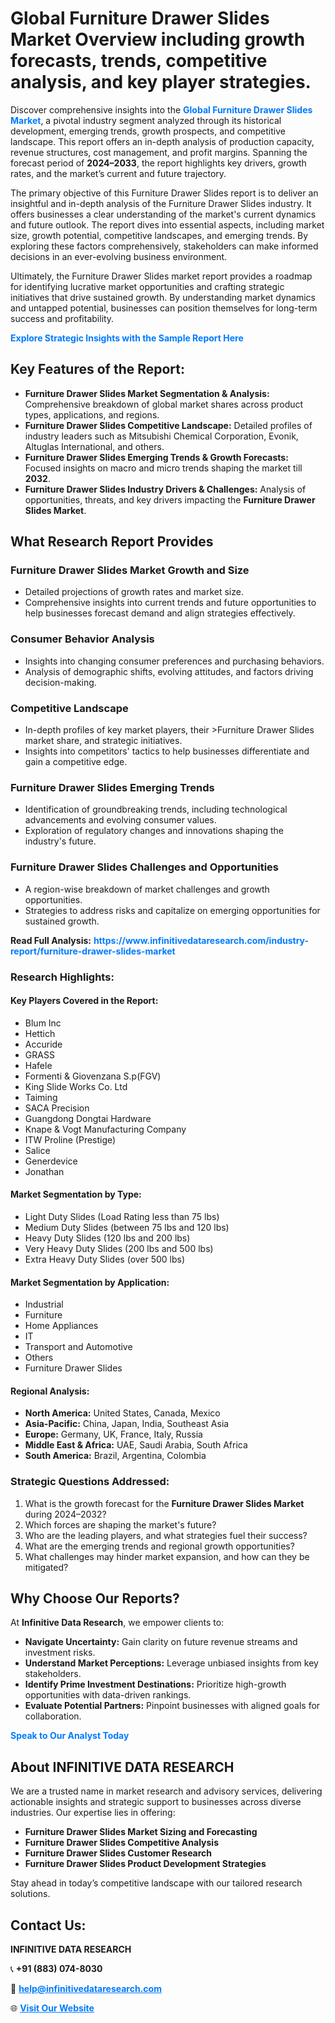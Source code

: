 <h1>Global Furniture Drawer Slides Market Overview including growth forecasts, trends, competitive analysis, and key player strategies.</h1>
<p>
Discover comprehensive insights into the 
<a href="https://www.infinitivedataresearch.com/industry-report/furniture-drawer-slides-market" rel="dofollow" style="color: #007BFF; text-decoration: none;"><strong>Global Furniture Drawer Slides Market</strong></a>, a pivotal industry segment analyzed through its historical development, emerging trends, growth prospects, and competitive landscape. This report offers an in-depth analysis of production capacity, revenue structures, cost management, and profit margins. Spanning the forecast period of <strong>2024–2033</strong>, the report highlights key drivers, growth rates, and the market’s current and future trajectory.
</p>
<p>
The primary objective of this Furniture Drawer Slides report is to deliver an insightful and in-depth analysis of the Furniture Drawer Slides industry. It offers businesses a clear understanding of the market's current dynamics and future outlook. The report dives into essential aspects, including market size, growth potential, competitive landscapes, and emerging trends. By exploring these factors comprehensively, stakeholders can make informed decisions in an ever-evolving business environment.
</p>
<p>
Ultimately, the Furniture Drawer Slides market report provides a roadmap for identifying lucrative market opportunities and crafting strategic initiatives that drive sustained growth. By understanding market dynamics and untapped potential, businesses can position themselves for long-term success and profitability.
</p>
<p>
<a href="https://www.infinitivedataresearch.com/request-sample/reportId=102178" style="color: #007BFF; text-decoration: none;"><strong>Explore Strategic Insights with the Sample Report Here</strong></a>
</p>

<h2>Key Features of the Report:</h2>
<ul>
<li><strong>Furniture Drawer Slides Market Segmentation & Analysis:</strong> Comprehensive breakdown of global market shares across product types, applications, and regions.</li>
<li><strong>Furniture Drawer Slides Competitive Landscape:</strong> Detailed profiles of industry leaders such as Mitsubishi Chemical Corporation, Evonik, Altuglas International, and others.</li>
<li><strong>Furniture Drawer Slides Emerging Trends & Growth Forecasts:</strong> Focused insights on macro and micro trends shaping the market till <strong>2032</strong>.</li>
<li><strong>Furniture Drawer Slides Industry Drivers & Challenges:</strong> Analysis of opportunities, threats, and key drivers impacting the <strong>Furniture Drawer Slides Market</strong>.</li>
</ul>

<h2>What Research Report Provides</h2>
<h3>Furniture Drawer Slides Market Growth and Size</h3>
<ul>
<li>Detailed projections of growth rates and market size.</li>
<li>Comprehensive insights into current trends and future opportunities to help businesses forecast demand and align strategies effectively.</li>
</ul>

<h3>Consumer Behavior Analysis</h3>
<ul>
<li>Insights into changing consumer preferences and purchasing behaviors.</li>
<li>Analysis of demographic shifts, evolving attitudes, and factors driving decision-making.</li>
</ul>

<h3>Competitive Landscape</h3>
<ul>
<li>In-depth profiles of key market players, their >Furniture Drawer Slides market share, and strategic initiatives.</li>
<li>Insights into competitors' tactics to help businesses differentiate and gain a competitive edge.</li>
</ul>

<h3>Furniture Drawer Slides Emerging Trends</h3>
<ul>
<li>Identification of groundbreaking trends, including technological advancements and evolving consumer values.</li>
<li>Exploration of regulatory changes and innovations shaping the industry's future.</li>
</ul>

<h3>Furniture Drawer Slides Challenges and Opportunities</h3>
<ul>
<li>A region-wise breakdown of market challenges and growth opportunities.</li>
<li>Strategies to address risks and capitalize on emerging opportunities for sustained growth.</li>
</ul>
<p><strong>Read Full Analysis:</strong> <a href="https://www.infinitivedataresearch.com/industry-report/furniture-drawer-slides-market" rel="dofollow" style="color: #007BFF; text-decoration: none;"><strong>https://www.infinitivedataresearch.com/industry-report/furniture-drawer-slides-market</strong></a></p>
<h3>Research Highlights:</h3>
<h4>Key Players Covered in the Report:</h4>
<ul><li>Blum Inc</li><li>Hettich</li><li>Accuride</li><li>GRASS</li><li>Hafele</li><li>Formenti &amp; Giovenzana S.p(FGV)</li><li>King Slide Works Co. Ltd</li><li>Taiming</li><li>SACA Precision</li><li>Guangdong Dongtai Hardware</li><li>Knape &amp; Vogt Manufacturing Company</li><li>ITW Proline (Prestige)</li><li>Salice</li><li>Generdevice</li><li>Jonathan</li></ul>
<h4>Market Segmentation by Type:</h4>
<ul><li>Light Duty Slides (Load Rating less than 75 lbs)</li><li>Medium Duty Slides (between 75 lbs and 120 lbs)</li><li>Heavy Duty Slides (120 lbs and 200 lbs)</li><li>Very Heavy Duty Slides (200 lbs and 500 lbs)</li><li>Extra Heavy Duty Slides (over 500 lbs)</li></ul>
<h4>Market Segmentation by Application:</h4>
<ul><li>Industrial</li><li>Furniture</li><li>Home Appliances</li><li>IT</li><li>Transport and Automotive</li><li>Others</li><li>Furniture Drawer Slides</li></ul>

<h4>Regional Analysis:</h4>
<ul>
<li><strong>North America:</strong> United States, Canada, Mexico</li>
<li><strong>Asia-Pacific:</strong> China, Japan, India, Southeast Asia</li>
<li><strong>Europe:</strong> Germany, UK, France, Italy, Russia</li>
<li><strong>Middle East & Africa:</strong> UAE, Saudi Arabia, South Africa</li>
<li><strong>South America:</strong> Brazil, Argentina, Colombia</li>
</ul>

<h3>Strategic Questions Addressed:</h3>
<ol>
<li>What is the growth forecast for the <strong>Furniture Drawer Slides Market</strong> during 2024–2032?</li>
<li>Which forces are shaping the market's future?</li>
<li>Who are the leading players, and what strategies fuel their success?</li>
<li>What are the emerging trends and regional growth opportunities?</li>
<li>What challenges may hinder market expansion, and how can they be mitigated?</li>
</ol>

<h2>Why Choose Our Reports?</h2>
<p>At <strong>Infinitive Data Research</strong>, we empower clients to:</p>
<ul>
<li><strong>Navigate Uncertainty:</strong> Gain clarity on future revenue streams and investment risks.</li>
<li><strong>Understand Market Perceptions:</strong> Leverage unbiased insights from key stakeholders.</li>
<li><strong>Identify Prime Investment Destinations:</strong> Prioritize high-growth opportunities with data-driven rankings.</li>
<li><strong>Evaluate Potential Partners:</strong> Pinpoint businesses with aligned goals for collaboration.</li>
</ul>
<p><a href="https://www.infinitivedataresearch.com/industry-report/furniture-drawer-slides-market" rel="dofollow" style="color: #007BFF; text-decoration: none;"><strong>Speak to Our Analyst Today</strong></a></p>

<h2>About INFINITIVE DATA RESEARCH</h2>
<p>We are a trusted name in market research and advisory services, delivering actionable insights and strategic support to businesses across diverse industries. Our expertise lies in offering:</p>
<ul>
<li><strong>Furniture Drawer Slides Market Sizing and Forecasting</strong></li>
<li><strong>Furniture Drawer Slides Competitive Analysis</strong></li>
<li><strong>Furniture Drawer Slides Customer Research</strong></li>
<li><strong>Furniture Drawer Slides Product Development Strategies</strong></li>
</ul>
<p>Stay ahead in today’s competitive landscape with our tailored research solutions.</p>

<h2>Contact Us:</h2>
<p><strong>INFINITIVE DATA RESEARCH</strong></p>
<p>📞 <strong>+91 (883) 074-8030</strong></p>
<p>📧 <strong><a href="mailto:help@infinitivedataresearch.com" style="color: #007BFF;">help@infinitivedataresearch.com</a></strong></p>
<p>🌐 <strong><a href="https://www.infinitivedataresearch.com" rel="dofollow" style="color: #007BFF;">Visit Our Website</a></strong></p>